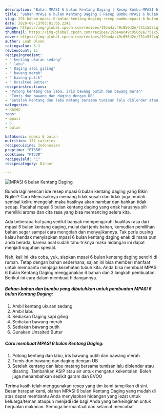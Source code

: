 ```yaml
---
description: "Bahan MPASI 6 bulan Kentang Daging | Resep Bumbu MPASI 6 bulan Kentang Daging Yang Enak dan Simpel"
title: "Bahan MPASI 6 bulan Kentang Daging | Resep Bumbu MPASI 6 bulan Kentang Daging Yang Enak dan Simpel"
slug: 291-bahan-mpasi-6-bulan-kentang-daging-resep-bumbu-mpasi-6-bulan-kentang-daging-yang-enak-dan-simpel
date: 2020-08-13T05:01:05.224Z
image: https://img-global.cpcdn.com/recipes/19ba4ac49c056d2e/751x532cq70/mpasi-6-bulan-kentang-daging-foto-resep-utama.jpg
thumbnail: https://img-global.cpcdn.com/recipes/19ba4ac49c056d2e/751x532cq70/mpasi-6-bulan-kentang-daging-foto-resep-utama.jpg
cover: https://img-global.cpcdn.com/recipes/19ba4ac49c056d2e/751x532cq70/mpasi-6-bulan-kentang-daging-foto-resep-utama.jpg
author: Leah Olson
ratingvalue: 3.1
reviewcount: 11
recipeingredient:
- " kentang ukuran sedang"
- " labu"
- " Daging sapi giling"
- " bawang merah"
- " bawang putih"
- " Unsalted Butter"
recipeinstructions:
- "Potong kentang dan labu, iris bawang putih dan bawang merah"
- "Tumis duo bawang dan daging dengan UB"
- "Setelah kentang dan labu matang bersama tumisan lalu diblender atau disaring. Tambahkan ASIP atau air untuk mengatur kekentalan. Boleh juga menambahkan sedikit garam dan EVOO"
categories:
- Resep
tags:
- mpasi
- 6
- bulan

katakunci: mpasi 6 bulan 
nutrition: 132 calories
recipecuisine: Indonesian
preptime: "PT35M"
cooktime: "PT33M"
recipeyield: "1"
recipecategory: Dinner

---
```



![MPASI 6 bulan Kentang Daging](https://img-global.cpcdn.com/recipes/19ba4ac49c056d2e/751x532cq70/mpasi-6-bulan-kentang-daging-foto-resep-utama.jpg)

Bunda lagi mencari ide resep mpasi 6 bulan kentang daging yang Bikin Ngiler? Cara Memasaknya memang tidak susah dan tidak juga mudah. semisal keliru mengolah maka hasilnya akan hambar dan bahkan tidak sedap. Padahal mpasi 6 bulan kentang daging yang enak harusnya sih memiliki aroma dan cita rasa yang bisa memancing selera kita.



Ada beberapa hal yang sedikit banyak mempengaruhi kualitas rasa dari mpasi 6 bulan kentang daging, mulai dari jenis bahan, kemudian pemilihan bahan segar sampai cara mengolah dan menyajikannya. Tak perlu pusing kalau hendak menyiapkan mpasi 6 bulan kentang daging enak di mana pun anda berada, karena asal sudah tahu triknya maka hidangan ini dapat menjadi suguhan spesial.


Nah, kali ini kita coba, yuk, siapkan mpasi 6 bulan kentang daging sendiri di rumah. Tetap dengan bahan sederhana, sajian ini bisa memberi manfaat untuk membantu menjaga kesehatan tubuh kita. Anda bisa membuat MPASI 6 bulan Kentang Daging menggunakan 6 bahan dan 3 langkah pembuatan. Berikut ini cara dalam membuat hidangannya.

<!--inarticleads1-->

##### Bahan-bahan dan bumbu yang dibutuhkan untuk pembuatan MPASI 6 bulan Kentang Daging:

1. Ambil  kentang ukuran sedang
1. Ambil  labu
1. Sediakan  Daging sapi giling
1. Sediakan  bawang merah
1. Sediakan  bawang putih
1. Gunakan  Unsalted Butter




<!--inarticleads2-->

##### Cara membuat MPASI 6 bulan Kentang Daging:

1. Potong kentang dan labu, iris bawang putih dan bawang merah
1. Tumis duo bawang dan daging dengan UB
1. Setelah kentang dan labu matang bersama tumisan lalu diblender atau disaring. Tambahkan ASIP atau air untuk mengatur kekentalan. Boleh juga menambahkan sedikit garam dan EVOO




Terima kasih telah menggunakan resep yang tim kami tampilkan di sini. Besar harapan kami, olahan MPASI 6 bulan Kentang Daging yang mudah di atas dapat membantu Anda menyiapkan hidangan yang lezat untuk keluarga/teman ataupun menjadi ide bagi Anda yang berkeinginan untuk berjualan makanan. Semoga bermanfaat dan selamat mencoba!
